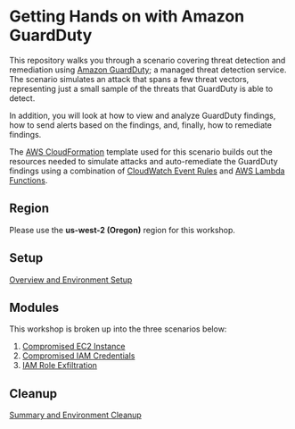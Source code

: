 # Getting Hands on with Amazon GuardDuty

This repository walks you through a scenario covering threat detection and remediation using [Amazon GuardDuty](https://aws.amazon.com/guardduty/); a managed threat detection service. The scenario simulates an attack that spans a few threat vectors, representing just a small sample of the threats that GuardDuty is able to detect. 

In addition, you will look at how to view and analyze GuardDuty findings, how to send alerts based on the findings, and, finally, how to remediate findings. 

The [AWS CloudFormation](https://aws.amazon.com/cloudformation/) template used for this scenario builds out the resources needed to simulate attacks and auto-remediate the GuardDuty findings using a combination of [CloudWatch Event Rules](https://docs.aws.amazon.com/AmazonCloudWatch/latest/events/WhatIsCloudWatchEvents.html) and [AWS Lambda Functions](https://aws.amazon.com/lambda/).  


## Region
Please use the **us-west-2 (Oregon)** region for this workshop.

## Setup

[Overview and Environment Setup](./setup.md)

## Modules

This workshop is broken up into the three scenarios below:
 
1. [Compromised EC2 Instance](./scenario1/index.md)
2. [Compromised IAM Credentials](./scenario2/index.md)
3. [IAM Role Exfiltration](./scenario3/index.md)

## Cleanup

[Summary and Environment Cleanup](./summary.md)
